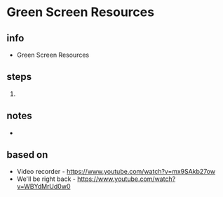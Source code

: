 # Green Screen Resources 

## info  
* Green Screen Resources

## steps  
1. 

## notes  
*  

## based on  
*  Video recorder - https://www.youtube.com/watch?v=mx9SAkb27ow
*  We'll be right back - https://www.youtube.com/watch?v=WBYdMrUd0w0
